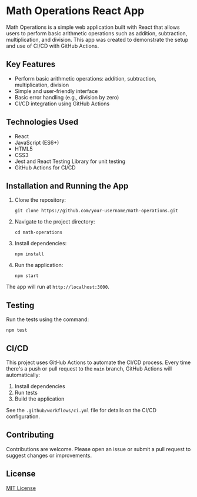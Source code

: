 
# Math Operations React App

Math Operations is a simple web application built with React that allows users to perform basic arithmetic operations such as addition, subtraction, multiplication, and division. This app was created to demonstrate the setup and use of CI/CD with GitHub Actions.

## Key Features

- Perform basic arithmetic operations: addition, subtraction, multiplication, division
- Simple and user-friendly interface
- Basic error handling (e.g., division by zero)
- CI/CD integration using GitHub Actions

## Technologies Used

- React
- JavaScript (ES6+)
- HTML5
- CSS3
- Jest and React Testing Library for unit testing
- GitHub Actions for CI/CD

## Installation and Running the App

1. Clone the repository:
   ```
   git clone https://github.com/your-username/math-operations.git
   ```

2. Navigate to the project directory:
   ```
   cd math-operations
   ```

3. Install dependencies:
   ```
   npm install
   ```

4. Run the application:
   ```
   npm start
   ```

The app will run at `http://localhost:3000`.

## Testing

Run the tests using the command:
```
npm test
```

## CI/CD

This project uses GitHub Actions to automate the CI/CD process. Every time there's a push or pull request to the `main` branch, GitHub Actions will automatically:

1. Install dependencies
2. Run tests
3. Build the application

See the `.github/workflows/ci.yml` file for details on the CI/CD configuration.

## Contributing

Contributions are welcome. Please open an issue or submit a pull request to suggest changes or improvements.

## License

[MIT License](LICENSE)
